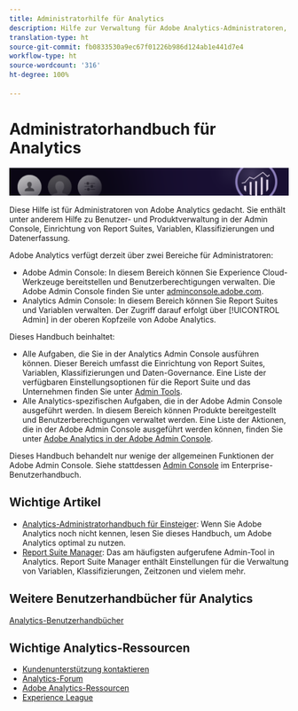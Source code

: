 ```yaml
---
title: Administratorhilfe für Analytics
description: Hilfe zur Verwaltung für Adobe Analytics-Administratoren, darunter zu Benutzer- und Produktverwaltung in der Admin Console, Einrichtung von Report Suites, Variablen, Klassifizierungen und Datenerfassung.
translation-type: ht
source-git-commit: fb0833530a9ec67f01226b986d124ab1e441d7e4
workflow-type: ht
source-wordcount: '316'
ht-degree: 100%

---
```



# Administratorhandbuch für Analytics

![Banner](/assets/doc_banner_admin.png)

Diese Hilfe ist für Administratoren von Adobe Analytics gedacht. Sie enthält unter anderem Hilfe zu Benutzer- und Produktverwaltung in der Admin Console, Einrichtung von Report Suites, Variablen, Klassifizierungen und Datenerfassung.

Adobe Analytics verfügt derzeit über zwei Bereiche für Administratoren:

* Adobe Admin Console: In diesem Bereich können Sie Experience Cloud-Werkzeuge bereitstellen und Benutzerberechtigungen verwalten. Die Adobe Admin Console finden Sie unter [adminconsole.adobe.com](https://adminconsole.adobe.com).
* Analytics Admin Console: In diesem Bereich können Sie Report Suites und Variablen verwalten. Der Zugriff darauf erfolgt über [!UICONTROL Admin] in der oberen Kopfzeile von Adobe Analytics.

Dieses Handbuch beinhaltet:

* Alle Aufgaben, die Sie in der Analytics Admin Console ausführen können. Dieser Bereich umfasst die Einrichtung von Report Suites, Variablen, Klassifizierungen und Daten-Governance. Eine Liste der verfügbaren Einstellungsoptionen für die Report Suite und das Unternehmen finden Sie unter [Admin Tools](admin/c-admin-tools.md).
* Alle Analytics-spezifischen Aufgaben, die in der Adobe Admin Console ausgeführt werden. In diesem Bereich können Produkte bereitgestellt und Benutzerberechtigungen verwaltet werden. Eine Liste der Aktionen, die in der Adobe Admin Console ausgeführt werden können, finden Sie unter [Adobe Analytics in der Adobe Admin Console](admin-console/home.md).

Dieses Handbuch behandelt nur wenige der allgemeinen Funktionen der Adobe Admin Console. Siehe stattdessen [Admin Console](https://helpx.adobe.com/de/enterprise/using/admin-console.html) im Enterprise-Benutzerhandbuch.

## Wichtige Artikel

* [Analytics-Administratorhandbuch für Einsteiger](admin-console/first-admin-guide.md): Wenn Sie Adobe Analytics noch nicht kennen, lesen Sie dieses Handbuch, um Adobe Analytics optimal zu nutzen.
* [Report Suite Manager](c-manage-report-suites/report-suites-admin.md): Das am häufigsten aufgerufene Admin-Tool in Analytics. Report Suite Manager enthält Einstellungen für die Verwaltung von Variablen, Klassifizierungen, Zeitzonen und vielem mehr.

## Weitere Benutzerhandbücher für Analytics

[Analytics-Benutzerhandbücher](/help/landing/home.md)

## Wichtige Analytics-Ressourcen

* [Kundenunterstützung kontaktieren](https://helpx.adobe.com/de/contact/enterprise-support.ec.html)
* [Analytics-Forum](https://forums.adobe.com/community/experience-cloud/analytics-cloud/analytics)
* [Adobe Analytics-Ressourcen](https://forums.adobe.com/message/10660755)
* [Experience League](https://landing.adobe.com/experience-league/)
